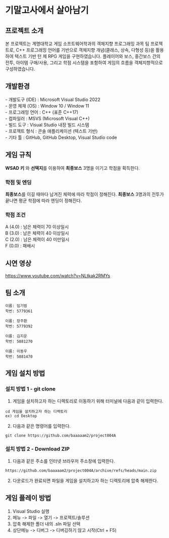 <h1>기말고사에서 살아남기</h1>
<h2>프로젝트 소개</h2>   

본 프로젝트는 계명대학교 게임 소프트웨어학과의 객체지향 프로그래밍 과목 팀 프로젝트로,
C++ 프로그래밍 언어를 기반으로 객체지향 개념(클래스, 상속, 다형성 등)을 활용하여 텍스트 기반 턴 제 RPG 게임을 구현하였습니다. 플레이어와 보스, 중간보스 간의 전투, 아이템 구매/사용, 그리고 학점 시스템을 포함하여 게임의 흐름을 객체지향적으로 구성하였습니다.

<h2>개발환경</h2>  
 - 개발도구 (IDE) : Microsoft Visual Studio 2022 </br>
 - 운영 체재 (OS) : Window 10 / Window 11 </br>
 - 프로그래밍 언어 : C++ (표준 C++17) </br>
 - 컴파일러 :  MSVS (Microsoft Visual C++) </br>
 - 빌드 도구 : Visual Studio 내장 빌드 시스템 </br>
 - 프로젝트 형식 : 콘솔 애플리케이션 (텍스트 기반) </br>
 - 기타 툴 : GitHub, GitHub Desktop, Visual Studio code </br>

<h2>게임 규칙</h2>  

**WSAD 키** 와 **선택지**를 이용하여 **최종보스** 3명을 이기고 학점을 획득한다.  

<h3>학점 및 엔딩</h3> 

**최종보스**를 이길 때마다 남겨진 체력에 따라 학점이 정해진다.
**최종보스** 3명과의 전투가 끝나면 평균 학점에 따라 엔딩이 정해진다.

<h3>학점 조건</h3> 

A (4.0) : 남은 체력이 70 이상일시 </br>
B (3.0) : 남은 체력이 40 이상일시 </br>
C (2.0) : 남은 체력이 40 미만일시 </br>
F (0.0) : 패배시 </br>

<h2>시연 영상</h2>  

https://www.youtube.com/watch?v=NLtkak2RMYs


<h2>팀 소개</h2> 

```
이름: 임기범
학번: 5779361
```

```
이름: 장주환
학번: 5779392
```

```
이름: 김지운
학번: 5881270
```

```
이름: 이동우
학번: 5881470
```

<h2>게임 설치 방법</h2>  
<h3>설치 방법 1 - git clone</h3>  

1. 게임을 설치하고자 하는 디렉토리로 이동하기 위해 터미널에 다음과 같이 입력한다.  
```
cd 게임을 설치하고자 하는 디렉토리
ex) cd Desktop
```

2. 다음과 같은 명령어를 입력한다.
```
git clone https://github.com/baaaaam2/project004A
```

<h3>설치 방법 2 - Download ZIP</h3>  

1. 다음과 같은 주소를 인터넷 브라우저 주소창에 입력한다.
```
https://github.com/baaaaam2/project004A/archive/refs/heads/main.zip
```

2. 다운로드가 완료되면 파일을 게임을 설치하고자 하는 디렉토리에 압축 해제한다.


<h2>게임 플레이 방법</h2> 

1. Visual Studio 실행
2. 메뉴 -> 파일 -> 열기 -> 프로젝트/솔루션
3. 압축 해제한 폴더 내의 .sln 파일 선택
4. 상단메뉴 -> 디버그 -> 디버깅하기 않고 시작(Ctrl + F5)

